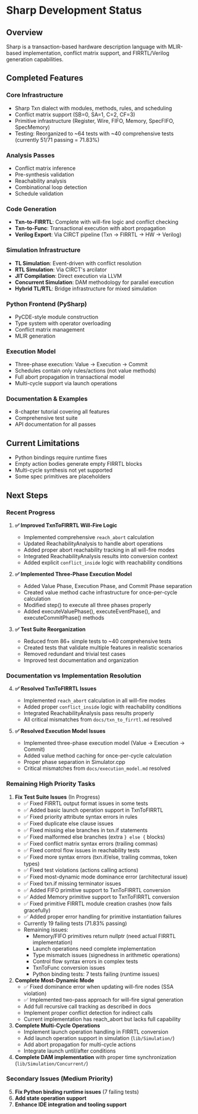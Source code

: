 # Sharp Development Status

## Overview
Sharp is a transaction-based hardware description language with MLIR-based implementation, conflict matrix support, and FIRRTL/Verilog generation capabilities.

## Completed Features

### Core Infrastructure
- Sharp Txn dialect with modules, methods, rules, and scheduling
- Conflict matrix support (SB=0, SA=1, C=2, CF=3)
- Primitive infrastructure (Register, Wire, FIFO, Memory, SpecFIFO, SpecMemory)
- Testing: Reorganized to ~64 tests with ~40 comprehensive tests (currently 51/71 passing = 71.83%)

### Analysis Passes
- Conflict matrix inference
- Pre-synthesis validation
- Reachability analysis  
- Combinational loop detection
- Schedule validation

### Code Generation
- **Txn-to-FIRRTL**: Complete with will-fire logic and conflict checking
- **Txn-to-Func**: Transactional execution with abort propagation
- **Verilog Export**: Via CIRCT pipeline (Txn → FIRRTL → HW → Verilog)

### Simulation Infrastructure
- **TL Simulation**: Event-driven with conflict resolution
- **RTL Simulation**: Via CIRCT's arcilator
- **JIT Compilation**: Direct execution via LLVM
- **Concurrent Simulation**: DAM methodology for parallel execution
- **Hybrid TL/RTL**: Bridge infrastructure for mixed simulation

### Python Frontend (PySharp)
- PyCDE-style module construction
- Type system with operator overloading  
- Conflict matrix management
- MLIR generation

### Execution Model
- Three-phase execution: Value → Execution → Commit
- Schedules contain only rules/actions (not value methods)
- Full abort propagation in transactional model
- Multi-cycle support via launch operations

### Documentation & Examples
- 8-chapter tutorial covering all features
- Comprehensive test suite
- API documentation for all passes

## Current Limitations
- Python bindings require runtime fixes
- Empty action bodies generate empty FIRRTL blocks
- Multi-cycle synthesis not yet supported
- Some spec primitives are placeholders

## Next Steps

### Recent Progress

1. **✅ Improved TxnToFIRRTL Will-Fire Logic** 
   - Implemented comprehensive `reach_abort` calculation
   - Updated ReachabilityAnalysis to handle abort operations
   - Added proper abort reachability tracking in all will-fire modes
   - Integrated ReachabilityAnalysis results into conversion context
   - Added explicit `conflict_inside` logic with reachability conditions

2. **✅ Implemented Three-Phase Execution Model**
   - Added Value Phase, Execution Phase, and Commit Phase separation
   - Created value method cache infrastructure for once-per-cycle calculation
   - Modified step() to execute all three phases properly
   - Added executeValuePhase(), executeEventPhase(), and executeCommitPhase() methods

3. **✅ Test Suite Reorganization**
   - Reduced from 86+ simple tests to ~40 comprehensive tests
   - Created tests that validate multiple features in realistic scenarios
   - Removed redundant and trivial test cases
   - Improved test documentation and organization

### Documentation vs Implementation Resolution

4. **✅ Resolved TxnToFIRRTL Issues**
   - Implemented `reach_abort` calculation in all will-fire modes
   - Added proper `conflict_inside` logic with reachability conditions
   - Integrated ReachabilityAnalysis pass results properly
   - All critical mismatches from `docs/txn_to_firrtl.md` resolved

5. **✅ Resolved Execution Model Issues**  
   - Implemented three-phase execution model (Value → Execution → Commit)
   - Added value method caching for once-per-cycle calculation
   - Proper phase separation in Simulator.cpp
   - Critical mismatches from `docs/execution_model.md` resolved

### Remaining High Priority Tasks

1. **Fix Test Suite Issues** (In Progress)
   - ✅ Fixed FIRRTL output format issues in some tests
   - ✅ Added basic launch operation support in TxnToFIRRTL
   - ✅ Fixed priority attribute syntax errors in rules
   - ✅ Fixed duplicate else clause issues
   - ✅ Fixed missing else branches in txn.if statements
   - ✅ Fixed malformed else branches (extra `} else {` blocks)
   - ✅ Fixed conflict matrix syntax errors (trailing commas)
   - ✅ Fixed control flow issues in reachability tests
   - ✅ Fixed more syntax errors (txn.if/else, trailing commas, token types)
   - ✅ Fixed test violations (actions calling actions)
   - ✅ Fixed most-dynamic mode dominance error (architectural issue)
   - ✅ Fixed txn.if missing terminator issues
   - ✅ Added FIFO primitive support to TxnToFIRRTL conversion
   - ✅ Added Memory primitive support to TxnToFIRRTL conversion
   - ✅ Fixed primitive FIRRTL module creation crashes (now fails gracefully)
   - ✅ Added proper error handling for primitive instantiation failures
   - Currently 19 failing tests (71.83% passing)
   - Remaining issues:
     - Memory/FIFO primitives return nullptr (need actual FIRRTL implementation)
     - Launch operations need complete implementation
     - Type mismatch issues (signedness in arithmetic operations)
     - Control flow syntax errors in complex tests
     - TxnToFunc conversion issues
     - Python binding tests: 7 tests failing (runtime issues)
2. **Complete Most-Dynamic Mode**
   - ✅ Fixed dominance error when updating will-fire nodes (SSA violation)
   - ✅ Implemented two-pass approach for will-fire signal generation
   - Add full recursive call tracking as described in docs
   - Implement proper conflict detection for indirect calls
   - Current implementation has reach_abort but lacks full capability
3. **Complete Multi-Cycle Operations** 
   - Implement launch operation handling in FIRRTL conversion
   - Add launch operation support in simulation (`lib/Simulation/`)
   - Add abort propagation for multi-cycle actions
   - Integrate launch until/after conditions
4. **Complete DAM implementation** with proper time synchronization (`lib/Simulation/Concurrent/`)




### Secondary Issues (Medium Priority)

5. **Fix Python binding runtime issues** (7 failing tests)
6. **Add state operation support**
7. **Enhance IDE integration and tooling support**